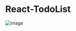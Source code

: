 # React-TodoList

![image](https://user-images.githubusercontent.com/64111530/229201239-342351be-7173-48a6-aebe-fde0a3f26bdc.png)

